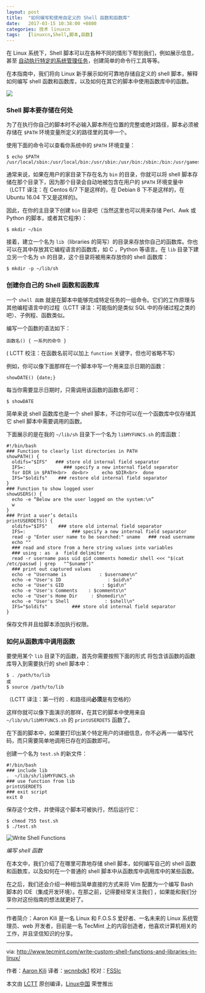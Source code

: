 ```yaml
---
layout: post
title:	"如何编写和使用自定义的 Shell 函数和函数库"
date:	2017-03-15 10:38:00 +0800 
categories:	技术 linuxcn 
tags:	[linuxcn,Shell,脚本,函数]
---
```



在 Linux 系统下，Shell 脚本可以在各种不同的情形下帮到我们，例如展示信息，甚至 [自动执行特定的系统管理任务](http://www.tecmint.com/using-shell-script-to-automate-linux-system-maintenance-tasks/)，创建简单的命令行工具等等。


在本指南中，我们将向 Linux 新手展示如何可靠地存储自定义的 shell 脚本，解释如何编写 shell 函数和函数库，以及如何在其它的脚本中使用函数库中的函数。


![](/Asserts/Images//attachment/album/201703/15/103818fl34e8all0weu58z.jpg)


### Shell 脚本要存储在何处


为了在执行你自己的脚本时不必输入脚本所在位置的完整或绝对路径，脚本必须被存储在 `$PATH` 环境变量所定义的路径里的其中一个。


使用下面的命令可以查看你系统中的 `$PATH` 环境变量：



```
$ echo $PATH
/usr/local/sbin:/usr/local/bin:/usr/sbin:/usr/bin:/sbin:/bin:/usr/games:/usr/local/games

```

通常来说，如果在用户的家目录下存在名为 `bin` 的目录，你就可以将 shell 脚本存储在那个目录下，因为那个目录会自动地被包含在用户的 `$PATH` 环境变量中（LCTT 译注：在 Centos 6/7 下是这样的，在 Debian 8 下不是这样的，在 Ubuntu 16.04 下又是这样的)。


因此，在你的主目录下创建 `bin` 目录吧（当然这里也可以用来存储 Perl、Awk 或 Python 的脚本，或者其它程序）：



```
$ mkdir ~/bin

```

接着，建立一个名为 `lib`（libraries 的简写）的目录来存放你自己的函数库。你也可以在其中存放其它编程语言的函数库，如 C ，Python 等语言。在 `lib` 目录下建立另一个名为 `sh` 的目录，这个目录将被用来存放你的 shell 函数库：



```
$ mkdir -p ~/lib/sh 

```

### 创建你自己的 Shell 函数和函数库


一个 `shell 函数` 就是在脚本中能够完成特定任务的一组命令。它们的工作原理与其他编程语言中的过程（LCTT 译注：可能指的是类似 SQL 中的存储过程之类的吧）、子例程、函数类似。


编写一个函数的语法如下：



```
函数名() { 一系列的命令 } 

```

( LCTT 校注：在函数名前可以加上 `function` 关键字，但也可省略不写）


例如，你可以像下面那样在一个脚本中写一个用来显示日期的函数：



```
showDATE() {date;}

```

每当你需要显示日期时，只需调用该函数的函数名即可：



```
$ showDATE

```

简单来说 shell 函数库也是一个 shell 脚本，不过你可以在一个函数库中仅存储其它 shell 脚本中需要调用的函数。


下面展示的是在我的 `~/lib/sh` 目录下一个名为 `libMYFUNCS.sh` 的库函数：



```
#!/bin/bash 
### Function to clearly list directories in PATH 
showPATH() { 
  oldifs="$IFS"   ### store old internal field separator
  IFS=:              ### specify a new internal field separator
  for DIR in $PATH<br>  do<br>     echo $DIR<br>  done
  IFS="$oldifs"    ### restore old internal field separator
}
### Function to show logged user
showUSERS() {
  echo -e “Below are the user logged on the system:\n”
  w
}
### Print a user’s details 
printUSERDETS() {
  oldifs="$IFS"    ### store old internal field separator
  IFS=:                 ### specify a new internal field separator
  read -p "Enter user name to be searched:" uname   ### read username
  echo ""
  ### read and store from a here string values into variables
  ### using : as  a  field delimiter
  read -r username pass uid gid comments homedir shell <<< "$(cat /etc/passwd | grep   "^$uname")"
  ### print out captured values
  echo -e "Username is            : $username\n"
  echo -e "User's ID                 : $uid\n"
  echo -e "User's GID              : $gid\n"
  echo -e "User's Comments    : $comments\n"
  echo -e "User's Home Dir     : $homedir\n"
  echo -e "User's Shell             : $shell\n"
  IFS="$oldifs"         ### store old internal field separator
}

```

保存文件并且给脚本添加执行权限。


### 如何从函数库中调用函数


要使用某个 `lib` 目录下的函数，首先你需要按照下面的形式 将包含该函数的函数库导入到需要执行的 shell 脚本中：



```
$ . /path/to/lib 
或
$ source /path/to/lib

```

（LCTT 译注：第一行的 `.` 和路径间**必须**是有空格的）


这样你就可以像下面演示的那样，在其它的脚本中使用来自 `~/lib/sh/libMYFUNCS.sh` 的 `printUSERDETS` 函数了。


在下面的脚本中，如果要打印出某个特定用户的详细信息，你不必再一一编写代码，而只需要简单地调用已存在的函数即可。


创建一个名为 `test.sh` 的新文件：



```
#!/bin/bash 
### include lib
.  ~/lib/sh/libMYFUNCS.sh
### use function from lib
printUSERDETS
### exit script
exit 0

```

保存这个文件，并使得这个脚本可被执行，然后运行它：



```
$ chmod 755 test.sh
$ ./test.sh 

```

![Write Shell Functions](/Asserts/Images//attachment/album/201703/15/103857fb9ii0uibzk2uub9.png)


*编写 shell 函数*


在本文中，我们介绍了在哪里可靠地存储 shell 脚本，如何编写自己的 shell 函数和函数库，以及如何在一个普通的 shell 脚本中从函数库中调用库中的某些函数。


在之后，我们还会介绍一种相当简单直接的方式来将 Vim 配置为一个编写 Bash 脚本的 IDE（集成开发环境）。在那之前，记得要经常关注我们 ，如果能和我们分享你对这份指南的想法就更好了。




---


作者简介：Aaron Kili 是一名 Linux 和 F.O.S.S 爱好者、一名未来的 Linux 系统管理员、web 开发者，目前是一名 TecMint 上的内容创造者，他喜欢计算机相关的工作，并且坚信知识的分享。




---


via: <http://www.tecmint.com/write-custom-shell-functions-and-libraries-in-linux/>


作者：[Aaron Kili](http://www.tecmint.com/author/aaronkili/) 译者：[wcnnbdk1](https://github.com/wcnnbdk1) 校对：[FSSlc](https://github.com/FSSlc)


本文由 [LCTT](https://github.com/LCTT/TranslateProject) 原创编译，[Linux中国](https://linux.cn/) 荣誉推出
